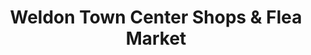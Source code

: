 ---
title: "Weldon Town Center Shops & Flea Market"
url: /weldon/weldon-town-center-shops-and-flea-market/
shop: shop
---